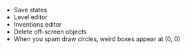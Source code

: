 - Save states
- Level editor
- Inventions editor
- Delete off-screen objects
- When you spam draw circles, weird boxes appear at (0, 0)
